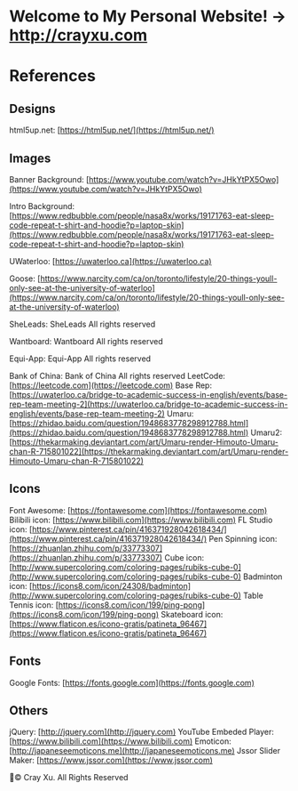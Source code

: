 # Welcome to My Personal Website! -> http://crayxu.com

# References
## Designs
  html5up.net: [https://html5up.net/](https://html5up.net/)
## Images
  Banner Background: [https://www.youtube.com/watch?v=JHkYtPX5Owo](https://www.youtube.com/watch?v=JHkYtPX5Owo)
  
  Intro Background: [https://www.redbubble.com/people/nasa8x/works/19171763-eat-sleep-code-repeat-t-shirt-and-hoodie?p=laptop-skin](https://www.redbubble.com/people/nasa8x/works/19171763-eat-sleep-code-repeat-t-shirt-and-hoodie?p=laptop-skin)
  
  UWaterloo: [https://uwaterloo.ca](https://uwaterloo.ca)
  
  Goose: [https://www.narcity.com/ca/on/toronto/lifestyle/20-things-youll-only-see-at-the-university-of-waterloo](https://www.narcity.com/ca/on/toronto/lifestyle/20-things-youll-only-see-at-the-university-of-waterloo)
  
  SheLeads: SheLeads All rights reserved
  
  Wantboard: Wantboard All rights reserved
  
  Equi-App: Equi-App All rights reserved
  
  Bank of China: Bank of China All rights reserved
  LeetCode: [https://leetcode.com](https://leetcode.com)
  Base Rep: [https://uwaterloo.ca/bridge-to-academic-success-in-english/events/base-rep-team-meeting-2](https://uwaterloo.ca/bridge-to-academic-success-in-english/events/base-rep-team-meeting-2)
  Umaru: [https://zhidao.baidu.com/question/1948683778298912788.html](https://zhidao.baidu.com/question/1948683778298912788.html)
  Umaru2: [https://thekarmaking.deviantart.com/art/Umaru-render-Himouto-Umaru-chan-R-715801022](https://thekarmaking.deviantart.com/art/Umaru-render-Himouto-Umaru-chan-R-715801022)
## Icons
  Font Awesome: [https://fontawesome.com](https://fontawesome.com)
  Bilibili icon: [https://www.bilibili.com](https://www.bilibili.com)
  FL Studio icon: [https://www.pinterest.ca/pin/416371928042618434/](https://www.pinterest.ca/pin/416371928042618434/)
  Pen Spinning icon: [https://zhuanlan.zhihu.com/p/33773307](https://zhuanlan.zhihu.com/p/33773307)
  Cube icon: [http://www.supercoloring.com/coloring-pages/rubiks-cube-0](http://www.supercoloring.com/coloring-pages/rubiks-cube-0)
  Badminton icon: [https://icons8.com/icon/24308/badminton](http://www.supercoloring.com/coloring-pages/rubiks-cube-0)
  Table Tennis icon: [https://icons8.com/icon/199/ping-pong](https://icons8.com/icon/199/ping-pong)
  Skateboard icon: [https://www.flaticon.es/icono-gratis/patineta_96467](https://www.flaticon.es/icono-gratis/patineta_96467)
## Fonts
  Google Fonts: [https://fonts.google.com](https://fonts.google.com)
## Others
  jQuery: [http://jquery.com](http://jquery.com)
  YouTube Embeded Player: [https://www.bilibili.com](https://www.bilibili.com)
  Emoticon: [http://japaneseemoticons.me](http://japaneseemoticons.me)
  Jssor Slider Maker: [https://www.jssor.com](https://www.jssor.com)

:pencil:© Cray Xu. All Rights Reserved
